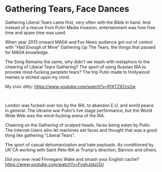 # Gathering Tears, Face Dances

Gathering Liberal Tears came first, very often with the Bible in hand. And instead of a rescue from Putin Media Invasion, entertainment was how free time and spare time was used.

When year 2013 onward MAGA and Fox News audience got out of control with "Had Enough of Mine" Gathering Up The Tears, the things that passed for MAGA knowledge.

The Song Remains the same, why didn't we teaxh with metaphors to the cheering of Liberal Tears Gathering? The sport of using Russian IRA to provoke mind-fucking peopleto tears? The trip Putin made to Hollywood memes is etched upon my mind.

My civic ditty: https://www.youtube.com/watch?v=91XTZ92zs2w

&nbsp;

London was fucked-over too by the IRA, to abandon E.U. and world peace in general. The Ukraine war Putin's live stage performance, but the World Wide Web was the mind-fucking arena of the IRA.

Cheering on the Gathering of scalped heads, faces being eaten by Putin. The Internet Users who let machines eat faces and thought that was a good thing like gathering "Liberal Tears".

The sport of casual dehumanizaiton and hate payloads. As conditioned by UK CA working with Saint Pete IRA at Trump's direction, Bannon and others.

Did you ever read Finnegans Wake and smash your English cache? https://www.youtube.com/watch?v=FvqhJskzj2U
